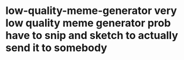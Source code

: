 # low-quality-meme-generator very low quality meme generator prob have to snip and sketch to actually send it to somebody

